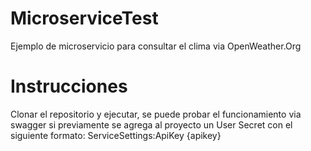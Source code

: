 # MicroserviceTest
Ejemplo de microservicio para consultar el clima via OpenWeather.Org

# Instrucciones
Clonar el repositorio y ejecutar, se puede probar el funcionamiento via swagger si previamente se agrega al proyecto un User Secret con el siguiente formato: 
ServiceSettings:ApiKey {apikey}
